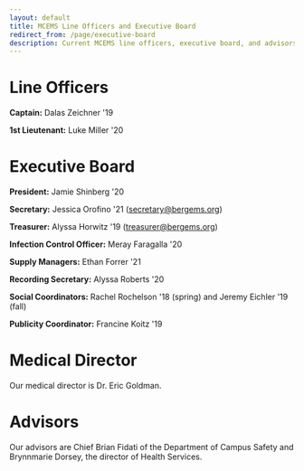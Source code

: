 ```yaml
---
layout: default
title: MCEMS Line Officers and Executive Board
redirect_from: /page/executive-board
description: Current MCEMS line officers, executive board, and advisors.
---
```


Line Officers
=============

**Captain:** Dalas Zeichner '19

**1st Lieutenant:** Luke Miller '20

Executive Board
===============

**President:** Jamie Shinberg '20

**Secretary:** Jessica Orofino '21  (secretary@bergems.org)

**Treasurer:** Alyssa Horwitz '19 (treasurer@bergems.org)

**Infection Control Officer:** Meray Faragalla '20

**Supply Managers:** Ethan Forrer '21

**Recording Secretary:** Alyssa Roberts '20

**Social Coordinators:** Rachel Rochelson '18 (spring) and Jeremy Eichler '19 (fall)

**Publicity Coordinator:** Francine Koitz '19

Medical Director
================

Our medical director is Dr. Eric Goldman.

Advisors
========

Our advisors are Chief Brian Fidati of the Department of Campus Safety and Brynnmarie Dorsey, the director of Health Services.

